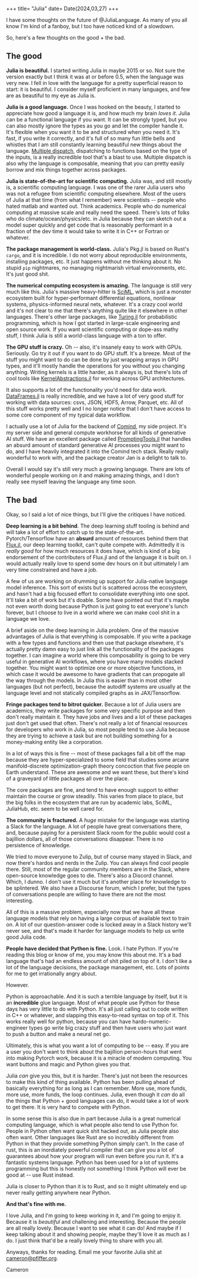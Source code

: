 +++
title= "Julia"
date= Date(2024,03,27)
+++

I have some thoughts on the future of @JuliaLanguage. As many of you all know I'm kind of a fanboy, but I too have noticed kind of a slowdown.

So, here's a few thoughts on the good + the bad.

## The good

**Julia is beautiful.** I started writing Julia in maybe 2015 or so. Not sure the version exactly but I think it was at or before 0.5, when the language was very new. I fell in love with the language for a pretty superficial reason to start: it is beautiful. I consider myself proficient in many languages, and few are as beautiful to my eye as Julia is.

**Julia is a good language.** Once I was hooked on the beauty, I started to appreciate how good a language it is, and how much my brain *loves it*. Julia can be a functional language if you want. It can be strongly typed, but you can also mostly ignore the types as you go and let the compiler handle it. It's flexible when you want it to be and structured when you need it. It's fast, if you write it correctly, and it's full of so many fun little bells and whistles that I am still constantly learning beautiful new things about the language. [Multiple dispatch](https://docs.julialang.org/en/v1/manual/methods/), dispatching to functions based on the type of the inputs, is a really incredible tool that's a blast to use. Multiple dispatch is also why the language is composable, meaning that you can pretty easily borrow and mix things together across packages.

**Julia is state-of-the-art for scientific computing.** Julia was, and still mostly is, a scientific computing language. I was one of the rarer Julia users who was not a refugee from scientific computing elsewhere. Most of the users of Julia at that time (from what I remember) were scientists -- people who hated matlab and wanted out. Think academics. People who do numerical computing at massive scale and really need the speed. There's lots of folks who do climate/ocean/physics/etc. in Julia because they can sketch out a model super quickly and get code that is reasonably performant in a fraction of the dev time it would take to write it in C++ or Fortran or whatever.

**The package management is world-class.** Julia's Pkg.jl is based on Rust's `cargo`, and it is incredible. I do not worry about reproducible environments, installing packages, etc. It just happens without me thinking about it. No stupid `pip` nightmares, no managing nightmarish virtual environments, etc. It's just good shit.

**The numerical computing ecosystem is amazing.** The language is still very much like this. Julia's massive heavy-hitter is [SciML](https://sciml.ai), which is just a monster ecosystem built for hyper-performant differential equations, nonlinear systems, physics-informed neural nets, whatever. It's a crazy cool world and it's not clear to me that there's anything quite like it elsewhere in other languages. There's other large packages, like [Turing.jl](https://turinglang.org/stable/) for probabilistic programming, which is how I got started in large-scale engineering and open source work. If you want scientific computing or dope-ass mathy stuff, I think Julia is still a world-class language with a ton to offer.

**The GPU stuff is crazy.** Oh -- also, it's insanely easy to work with GPUs. Seriously. Go try it out if you want to do GPU stuff. It's a breeze. Most of the stuff you might want to do can be done by just wrapping arrays in GPU types, and it'll mostly handle the operations for you without you changing anything. Writing kernels is a little harder, as it always is, but there's lots of cool tools like [KernelAbstractions.jl](https://github.com/JuliaGPU/KernelAbstractions.jl) for working across GPU architectures.

It also supports a lot of the functionality you'd need for data work. [DataFrames.jl](https://dataframes.juliadata.org/stable/) is really incredible, and we have a lot of very good stuff for working with data sources: csvs, JSON, HDF5, Arrow, Parquet, etc. All of this stuff works pretty well and I no longer notice that I don't have access to some core component of my typical data workflow.

I actually use a lot of Julia for the backend of [Comind](https://www.comind.me), my side project. It's my server side and general compute workhorse for all kinds of generative AI stuff. We have an excellent package called [PromptingTools.jl](https://github.com/svilupp/PromptingTools.jl) that handles an absurd amount of standard generative AI processes you might want to do, and I have heavily integrated it into the Comind tech stack. Really really wonderful to work with, and the package creator Jan is a delight to talk to.

Overall I would say it's still very much a growing language. There are lots of wonderful people working on it and making amazing things, and I don't really see myself leaving the language any time soon.

## The bad

Okay, so I said a lot of nice things, but I'll give the critiques I have noticed.

**Deep learning is a bit behind**. The deep learning stuff tooling is behind and will take a lot of effort to catch up to the state-of-the-art. Pytorch/Tensorflow have an __absurd__ amount of resources behind them that [Flux.jl](https://fluxml.ai), our deep learning toolkit, can't quite compete with. Admittedly it is _really good_ for how much resources it does have, which is kind of a big endorsement of the contributers of Flux.jl and of the language it is built on. I would actually really love to spend some dev hours on it but ultimately I am very time constrained and have a job.

A few of us are working on drumming up support for Julia-native language model inference. This sort of exists but is scattered across the ecosystem, and hasn't had a big focused effort to consolidate everything into one spot. It'll take a bit of work but it's doable. Some have pointed out that it's maybe not even worth doing because Python is just going to eat everyone's lunch forever, but I choose to live in a world where we can make cool shit in a language we love.

A brief aside on the deep learning in Julia problem. One of the massive advantages of Julia is that everything is composable. If you write a package with a few types and functions and then use that package elsewhere, it's actually pretty damn easy to just link all the functionality of the packages together. I can imagine a world where this composability is going to be very useful in generative AI workflows, where you have many models stacked together. You might want to optimize one or more objective functions, in which case it would be awesome to have gradients that can propogate all the way through the models. In Julia this is easier than in most other languages (but not perfect), because the autodiff systems are usually at the language level and not statically compiled graphs as in JAX/Tensorflow.

**Fringe packages tend to bitrot quicker.** Because a lot of Julia users are academics, they write packages for some very specific purpose and then don't really maintain it. They have jobs and lives and a lot of these packages just don't get used that often. There's not really a lot of financial resources for developers who work in Julia, so most people tend to use Julia because they are trying to achieve a task but are not building something for a money-making entity like a corporation. 

In a lot of ways this is fine -- most of these packages fall a bit off the map because they are hyper-specialized to some field that studies some arcane manifold-discrete optimization-graph theory concoction that five people on Earth understand. These are awesome and we want these, but there's kind of a graveyard of little packages all over the place. 

The core packages are fine, and tend to have enough support to either maintain the course or grow steadily. This varies from place to place, but the big folks in the ecosystem that are run by academic labs, SciML, JuliaHub, etc. seem to be well cared for.

**The community is fractured.** A _huge_ mistake for the language was starting a Slack for the language. A lot of people have great conversations there, and, because paying for a persistent Slack room for the public would cost a bajillion dollars, all of those conversations disappear. There is no persistence of knowledge.

We tried to move everyone to Zulip, but of course many stayed in Slack, and now there's hardos and nerds in the Zulip. You can always find cool people there. Still, most of the regular community members are in the Slack, where open-source knowledge goes to die. There's also a Discord channel. Which, I dunno. I don't use it much but it's another place for knowledge to be splintered. We also have a Discourse forum, which I prefer, but the types of conversations people are willing to have there are not the most interesting.

All of this is a massive problem, especially now that we have all these language models that rely on having a large corpus of available text to train on. A lot of our question-answer code is locked away in a Slack history we'll never see, and that's made it harder for language models to help us write good Julia code.

**People have decided that Python is fine.** Look. I hate Python. If you're reading this blog or know of me, you may know this about me. It's a bad language that's had an endless amount of shit piled on top of it. I don't like a lot of the language decisions, the package management, etc. Lots of points for me to get irrationally angry about.

However.

Python is approachable. And it is such a terrible language by itself, but it is an **incredible** glue language. Most of what people use Python for these days has very little to do with Python. It's all just calling out to code written in C++ or whatever, and slapping this easy-to-read syntax on top of it. This works really well for python, because you can have hardo-numeric-engineer types go write big crazy stuff and then have users who just want to push a button and make a neural net go.

Ultimately, this is what you want a lot of computing to be -- easy. If you are a user you don't want to think about the bajillion person-hours that went into making Pytorch work, because it is a miracle of modern computing. You want buttons and magic and Python gives you that.

Julia _can_ give you this, but it is harder. There's just not been the resources to make this kind of thing available. Python has been pulling ahead of basically everything for as long as I can remember. More use, more funds, more use, more funds, the loop continues. Julia, even though it _can_ do all the things that Python + good languages can do, it would take a lot of work to get there. It is very hard to compete with Python.

In some sense this is also due in part because Julia is a great numerical computing language, which is what people also tend to use Python for. People in Python often want quick shit hacked out, as Julia people also often want. Other languages like Rust are so incredibly different from Python in that they provide something Python simply can't. In the case of rust, this is an inordiately powerful compiler that can give you a lot of guarantees about how your program will run even before you run it. It's a fantastic systems language. Python has been used for a lot of systems programming but this is honestly not something I think Python will ever be good at -- use Rust instead.

Julia is closer to Python than it is to Rust, and so it might ultimately end up never really getting anywhere near Python.

**And that's fine with me.** 

I love Julia, and I'm going to keep working in it, and I'm going to enjoy it. Because it is _beautiful_ and challening and interesting. Because the people are all really lovely. Because I want to see what it can do! And maybe if I keep talking about it and showing people, maybe they'll love it as much as I do. I just think that'd be a really lovely thing to share with you all.

Anyways, thanks for reading. Email me your favorite Julia shit at [cameron@pfiffer.org](mailto:cameron@pfiffer.org).

Cameron